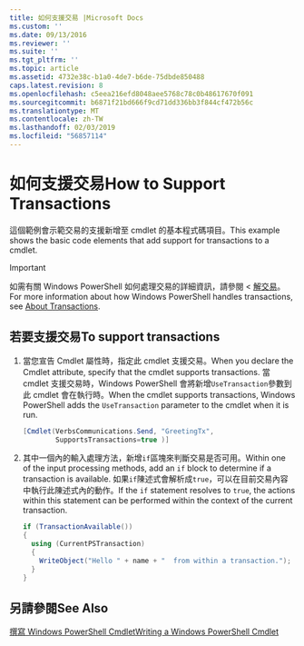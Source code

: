 ```yaml
---
title: 如何支援交易 |Microsoft Docs
ms.custom: ''
ms.date: 09/13/2016
ms.reviewer: ''
ms.suite: ''
ms.tgt_pltfrm: ''
ms.topic: article
ms.assetid: 4732e38c-b1a0-4de7-b6de-75dbde850488
caps.latest.revision: 8
ms.openlocfilehash: c5eea216efd8048aee5768c78c0b48617670f091
ms.sourcegitcommit: b6871f21bd666f9cd71dd336bb3f844cf472b56c
ms.translationtype: MT
ms.contentlocale: zh-TW
ms.lasthandoff: 02/03/2019
ms.locfileid: "56857114"
---
```

# <a name="how-to-support-transactions"></a><span data-ttu-id="aa082-102">如何支援交易</span><span class="sxs-lookup"><span data-stu-id="aa082-102">How to Support Transactions</span></span>

<span data-ttu-id="aa082-103">這個範例會示範交易的支援新增至 cmdlet 的基本程式碼項目。</span><span class="sxs-lookup"><span data-stu-id="aa082-103">This example shows the basic code elements that add support for transactions to a cmdlet.</span></span>

> [!IMPORTANT]
> <span data-ttu-id="aa082-104">如需有關 Windows PowerShell 如何處理交易的詳細資訊，請參閱 <<c0> [ 解交易][about_Transactions]。</span><span class="sxs-lookup"><span data-stu-id="aa082-104">For more information about how Windows PowerShell handles transactions, see [About Transactions][about_Transactions].</span></span>

## <a name="to-support-transactions"></a><span data-ttu-id="aa082-105">若要支援交易</span><span class="sxs-lookup"><span data-stu-id="aa082-105">To support transactions</span></span>

1. <span data-ttu-id="aa082-106">當您宣告 Cmdlet 屬性時，指定此 cmdlet 支援交易。</span><span class="sxs-lookup"><span data-stu-id="aa082-106">When you declare the Cmdlet attribute, specify that the cmdlet supports transactions.</span></span>
   <span data-ttu-id="aa082-107">當 cmdlet 支援交易時，Windows PowerShell 會將新增`UseTransaction`參數到此 cmdlet 會在執行時。</span><span class="sxs-lookup"><span data-stu-id="aa082-107">When the cmdlet supports transactions, Windows PowerShell adds the `UseTransaction` parameter to the cmdlet when it is run.</span></span>

    ```csharp
    [Cmdlet(VerbsCommunications.Send, "GreetingTx",
            SupportsTransactions=true )]
    ```

2. <span data-ttu-id="aa082-108">其中一個內的輸入處理方法，新增`if`區塊來判斷交易是否可用。</span><span class="sxs-lookup"><span data-stu-id="aa082-108">Within one of the input processing methods, add an `if` block to determine if a transaction is available.</span></span>
   <span data-ttu-id="aa082-109">如果`if`陳述式會解析成`true`，可以在目前交易內容中執行此陳述式內的動作。</span><span class="sxs-lookup"><span data-stu-id="aa082-109">If the `if` statement resolves to `true`, the actions within this statement can be performed within the context of the current transaction.</span></span>

    ```csharp
    if (TransactionAvailable())
    {
      using (CurrentPSTransaction)
      {
        WriteObject("Hello " + name + "  from within a transaction.");
      }
    }
    ```

## <a name="see-also"></a><span data-ttu-id="aa082-110">另請參閱</span><span class="sxs-lookup"><span data-stu-id="aa082-110">See Also</span></span>

[<span data-ttu-id="aa082-111">撰寫 Windows PowerShell Cmdlet</span><span class="sxs-lookup"><span data-stu-id="aa082-111">Writing a Windows PowerShell Cmdlet</span></span>](./writing-a-windows-powershell-cmdlet.md)

<!-- External URLs -->

[about_Transactions]: /powershell/module/Microsoft.PowerShell.Core/About/about_Transactions
